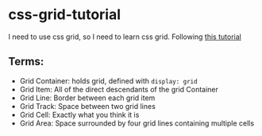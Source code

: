 # css-grid-tutorial
I need to use css grid, so I need to learn css grid.  Following [this tutorial](https://torquemag.io/2020/04/css-grid-tutorial/)

## Terms:
*  Grid Container: holds grid, defined with `display: grid`
*  Grid Item: All of the direct descendants of the grid Container
*  Grid Line: Border between each grid item
*  Grid Track: Space between two grid lines
*  Grid Cell: Exactly what you think it is
*  Grid Area: Space surrounded by four grid lines containing multiple cells